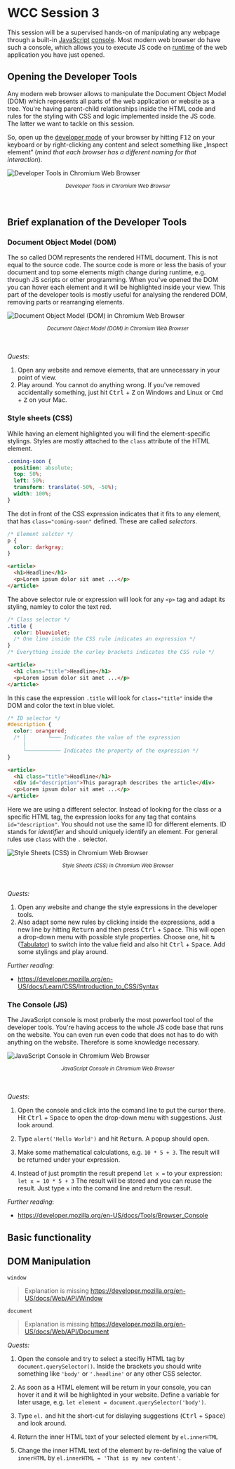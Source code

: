 # WCC Session 3

This session will be a supervised hands-on of manipulating any webpage through a built-in [JavaScript](../WCC-Glossary/#javascript-js) [console](../WCC-Glossary/#console).
Most modern web browser do have such a console, which allows you to execute JS code on [runtime](../WCC-Glossary/#runtime) of the web application you have just opened.

## Opening the Developer Tools

Any modern web browser allows to manipulate the Document Object Model (DOM) which represents all parts of the web application or website as a tree.
You're having parent-child relationships inside the HTML code and rules for the styling with CSS and logic implemented inside the JS code.
The latter we want to tackle on this session.

So, open up the [developer mode](../WCC-Glossary#developer-tools) of your browser by hitting <kbd>F12</kbd> on your keyboard or by right-clicking any content and select something like „Inspect element“ (*mind that each browser has a different naming for that interaction*).

![Developer Tools in Chromium Web Browser](./devtools-chromium.png)
<div align="center">
  <small><i>Developer Tools in Chromium Web Browser</i></small>
</div>
<br><br>

## Brief explanation of the Developer Tools

### Document Object Model (DOM)

The so called DOM represents the rendered HTML document.
This is not equal to the source code.
The source code is more or less the basis of your document and top some elements migth change during runtime, e.g. through JS scripts or other programming.
When you've opened the DOM you can hover each element and it will be highlighted inside your view.
This part of the developer tools is mostly useful for analysing the rendered DOM, removing parts or rearranging elements.

![Document Object Model (DOM) in Chromium Web Browser](./dom-chromium.png)
<div align="center">
  <small><i>Document Object Model (DOM) in Chromium Web Browser</i></small>
</div>
<br><br>

*Quests:*

1. Open any website and remove elements, that are unnecessary in your point of view.
2. Play around. You cannot do anything wrong. If you've removed accidentally something, just hit <kbd>Ctrl</kbd> + <kbd>Z</kbd> on Windows and Linux or <kbd>Cmd</kbd> + <kbd>Z</kbd> on your Mac.

### Style sheets (CSS)

While having an element highlighted you will find the element-specific stylings.
Styles are mostly attached to the `class` attribute of the HTML element.

```css
.coming-soon {
  position: absolute;
  top: 50%;
  left: 50%;
  transform: translate(-50%, -50%);
  width: 100%;
}
```

The dot in front of the CSS expression indicates that it fits to any element, that has `class="coming-soon"` defined.
These are called *selectors*.

```css
/* Element selctor */
p {
  color: darkgray;
}
```

```html
<article>
  <h1>Headline</h1>
  <p>Lorem ipsum dolor sit amet ...</p>
</article>
```

The above selector rule or expression will look for any `<p>` tag and adapt its styling, namley to color the text red.

```css
/* Class selector */
.title {
  color: blueviolet;
  /* One line inside the CSS rule indicates an expression */
}
/* Everything inside the curley brackets indicates the CSS rule */
```

```html
<article>
  <h1 class="title">Headline</h1>
  <p>Lorem ipsum dolor sit amet ...</p>
</article>
```

In this case the expression `.title` will look for `class="title"` inside the DOM and color the text in blue violet.

```css
/* ID selector */
#description {
  color: orangered;
  /* │       └─── Indicates the value of the expression
     │                                                     
     └─────────── Indicates the property of the expression */
}
```

```html
<article>
  <h1 class="title">Headline</h1>
  <div id="description">This paragraph describes the article</div>
  <p>Lorem ipsum dolor sit amet ...</p>
</article>
```

Here we are using a different selector. 
Instead of looking for the class or a specific HTML tag, the expression looks for any tag that contains `id="description"`.
You should not use the same ID for different elements.
ID stands for *identifier*  and should uniquely identify an element.
For general rules use `class` with the `.` selector.

![Style Sheets (CSS) in Chromium Web Browser](./css-chromium.png)
<div align="center">
  <small><i>Style Sheets (CSS) in Chromium Web Browser</i></small>
</div>
<br><br>

*Quests:*

1. Open any website and change the style expressions in the developer tools.
2. Also adapt some new rules by clicking inside the expressions, add a new line by hitting <kbd>Return</kbd> and then press <kbd>Ctrl</kbd> + <kbd>Space</kbd>.
   This will open a drop-down menu with possible style properties.
   Choose one, hit <kbd>↹</kbd> ([Tabulator](../WCC-Glossary#tabulator)) to switch into the value field and also hit <kbd>Ctrl</kbd> + <kbd>Space</kbd>.
   Add some stylings and play around.
   
*Further reading*:

- https://developer.mozilla.org/en-US/docs/Learn/CSS/Introduction_to_CSS/Syntax

### The Console (JS)

The JavaScript console is most proberly the most powerfool tool of the developer tools.
You're having access to the whole JS code base that runs on the website.
You can even run even code that does not has to do with anything on the website.
Therefore is some knowledge necessary.

![JavaScript Console in Chromium Web Browser](./console-chromium.png)
<div align="center">
  <small><i>JavaScript Console in Chromium Web Browser</i></small>
</div>
<br><br>

*Quests:*

1. Open the console and click into the comand line to put the cursor there. Hit <kbd>Ctrl</kbd> + <kbd>Space</kbd> to open the drop-down menu with suggestions.
   Just look around.
   
2. Type `alert('Hello World')` and hit <kbd>Return</kbd>.
   A popup should open.
   
3. Make some mathematical calculations, e.g. `10 * 5 + 3`.
   The result will be returned under your expression.

4. Instead of just promptin the result prepend `let x =` to your expression: `let x = 10 * 5 + 3`
   The result will be stored and you can reuse the result.
   Just type `x` into the comand line and return the result.
   
*Further reading*:

- https://developer.mozilla.org/en-US/docs/Tools/Browser_Console

## Basic functionality

## DOM Manipulation

`window`

> Explanation is missing
> https://developer.mozilla.org/en-US/docs/Web/API/Window

`document`

> Explanation is missing
> https://developer.mozilla.org/en-US/docs/Web/API/Document

*Quests:*

1. Open the console and try to select a stecifiy HTML tag by `document.querySelector()`.
   Inside the brackets you should write something like `'body'` or `'.headline'` or any other CSS selector.
   
2. As soon as a HTML element will be return in your console, you can hover it and it will be highlighted in your website.
   Define a variable for later usage, e.g. `let element = document.querySelector('body')`.
   
3. Type `el.` and hit the short-cut for dislaying suggestions (<kbd>Ctrl</kbd> + <kbd>Space</kbd>) and look around.

4. Return the inner HTML text of your selected element by `el.innerHTML`

5. Change the inner HTML text of the element by re-defining the value of `innerHTML` by `el.innerHTML = 'That is my new content'`.

